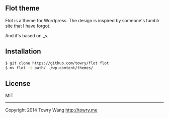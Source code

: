 Flot theme
----------

Flot is a theme for Wordpress. The design is inspired by someone's tumblr site that I have forgot.

And it's based on _s.

## Installation

```bash
$ git clone https://github.com/towry/flot flot
$ mv flot -t path/../wp-content/themes/
```

## License

MIT

---

Copyright 2014 Towry Wang <http://towry.me>